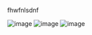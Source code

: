 fhwfnlsdnf

![image](https://github.com/user-attachments/assets/7f7c00db-6abf-41e8-b5a8-a9888cb0dda6)
![image](https://github.com/user-attachments/assets/26df3ea4-a71d-4556-a878-0480620ff68e)
![image](https://github.com/user-attachments/assets/cf66ca82-5ac5-4745-85f4-b68d4fd60a54)



